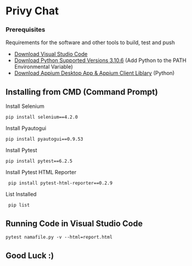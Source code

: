 # Privy Chat

### Prerequisites

Requirements for the software and other tools to build, test and push 
- [Download Visual Studio Code](https://code.visualstudio.com/download)
- [Download Python Supported Versions 3.10.6](https://www.python.org/downloads/release/python-3106/) (Add Python to the PATH Environmental Variable)
- [Download Appium Desktop App & Appium Client Liblary](https://appium.io/downloads.html) (Python) 

## Installing from CMD (Command Prompt)

Install Selenium 

    pip install selenium==4.2.0

Install Pyautogui

    pip install pyautogui==0.9.53

Install Pytest

    pip install pytest==6.2.5
  
Install Pytest HTML Reporter

     pip install pytest-html-reporter==0.2.9
    
List Installed

     pip list

## Running Code in Visual Studio Code

    pytest namafile.py -v --html=report.html

## Good Luck :)
